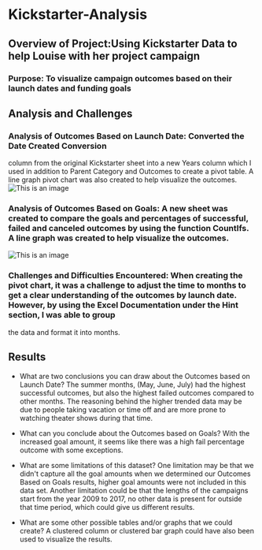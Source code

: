 # Kickstarter-Analysis
## Overview of Project:Using Kickstarter Data to help Louise with her project campaign

### Purpose: To visualize campaign outcomes based on their launch dates and funding goals


## Analysis and Challenges

### Analysis of Outcomes Based on Launch Date: Converted the Date Created Conversion
 column from the original Kickstarter sheet into a new Years
 column which I used in addition to Parent Category and Outcomes
 to create a pivot table. A line graph pivot chart was also created to help visualize the outcomes.
![This is an image](C:\Users\sokim\OneDrive\Desktop\AnalysisProjects\CrowdfundingAnalysis\Resources\Theaters_Outcomes_vs_Launch.png)

### Analysis of Outcomes Based on Goals: A new sheet was created to compare the goals and percentages of successful, failed and canceled outcomes by using the function CountIfs. A line graph was created to help visualize the outcomes.
![This is an image](C:\Users\sokim\OneDrive\Desktop\AnalysisProjects\CrowdfundingAnalysis\Resources\Outcomes_vs_Goals.png)

### Challenges and Difficulties Encountered: When creating the pivot chart, it was a challenge to adjust the time to months to get a clear understanding of the outcomes by launch date. However, by using the Excel Documentation under the Hint section, I was able to group
the data and format it into months.


## Results

- What are two conclusions you can draw about the Outcomes based on Launch Date? The summer months, (May, June, July) had the highest successful outcomes, but also the highest failed outcomes compared to other months. The reasoning behind the higher trended data may be due to people taking vacation or time off and are more prone to watching theater shows during that time. 

- What can you conclude about the Outcomes based on Goals? With the increased goal amount, it seems like there was a high fail percentage outcome with some exceptions. 

- What are some limitations of this dataset? One limitation may be that we didn't capture all the goal amounts when we determined our Outcomes Based on Goals results, higher goal amounts were not included in this data set. Another limitation could be that the lengths of the campaigns start from the year 2009 to 2017, no other data is present for outside that time period, which could give us different results.

- What are some other possible tables and/or graphs that we could create? A clustered column or clustered bar graph could have also been used to visualize the results.




